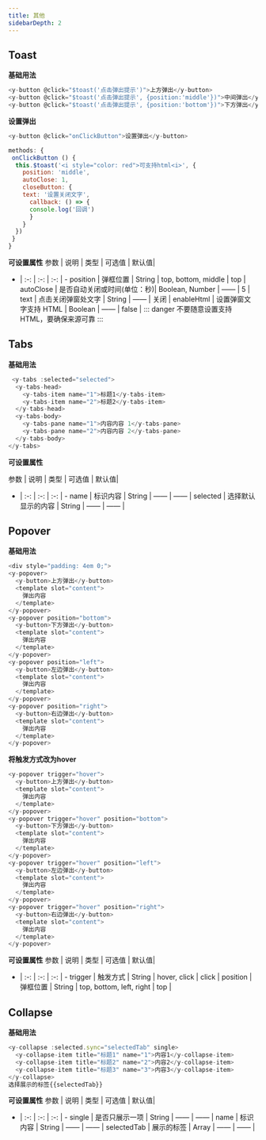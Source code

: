 ```yaml
---
title: 其他
sidebarDepth: 2
---
```


## Toast

__基础用法__

<toast-demos></toast-demos>
``` js
<y-button @click="$toast('点击弹出提示')">上方弹出</y-button>
<y-button @click="$toast('点击弹出提示', {position:'middle'})">中间弹出</y-button>
<y-button @click="$toast('点击弹出提示', {position:'bottom'})">下方弹出</y-button>
```

__设置弹出__
<toastSetting-demos></toastSetting-demos>
```js
<y-button @click="onClickButton">设置弹出</y-button>

methods: {
 onClickButton () {
  this.$toast('<i style="color: red">可支持html<i>', {
    position: 'middle',
    autoClose: 1,
    closeButton: {
    text: '设置关闭文字',
      callback: () => {
      console.log('回调')
      }
    }
  })
 }
}
```

__可设置属性__
参数 | 说明 | 类型 | 可选值 | 默认值|
- | :-: | :-: | :-: | -
position | 弹框位置 | String | top, bottom, middle | top | 
autoClose | 是否自动关闭或时间(单位：秒)| Boolean, Number | —— | 5 |
text | 点击关闭弹窗处文字 | String | —— | 关闭 |
enableHtml | 设置弹窗文字支持 HTML | Boolean | —— | false |
::: danger
不要随意设置支持 HTML，要确保来源可靠
:::

## Tabs

__基础用法__
<tabs-demos></tabs-demos>
```js
 <y-tabs :selected="selected">
  <y-tabs-head>
    <y-tabs-item name="1">标题1</y-tabs-item>
    <y-tabs-item name="2">标题2</y-tabs-item>
  </y-tabs-head>
  <y-tabs-body>
    <y-tabs-pane name="1">内容内容 1</y-tabs-pane>
    <y-tabs-pane name="2">内容内容 2</y-tabs-pane>
  </y-tabs-body>
</y-tabs>
```
__可设置属性__

参数 | 说明 | 类型 | 可选值 | 默认值|
- | :-: | :-: | :-: | -
name | 标识内容 | String | —— | —— | 
selected | 选择默认显示的内容 | String | —— | —— | 

## Popover

__基础用法__
<popover-1-demos></popover-1-demos>
```js
<div style="padding: 4em 0;">
<y-popover>
  <y-button>上方弹出</y-button>
  <template slot="content">
    弹出内容
  </template>
</y-popover>
<y-popover position="bottom">
  <y-button>下方弹出</y-button>
  <template slot="content">
    弹出内容
  </template>
</y-popover>
<y-popover position="left">
  <y-button>左边弹出</y-button>
  <template slot="content">
    弹出内容
  </template>
</y-popover>
<y-popover position="right">
  <y-button>右边弹出</y-button>
  <template slot="content">
    弹出内容
  </template>
</y-popover>
```
__将触发方式改为hover__
<popover-2-demos></popover-2-demos>
```js
<y-popover trigger="hover">
  <y-button>上方弹出</y-button>
  <template slot="content">
    弹出内容
  </template>
</y-popover>
<y-popover trigger="hover" position="bottom">
  <y-button>下方弹出</y-button>
  <template slot="content">
    弹出内容
  </template>
</y-popover>
<y-popover trigger="hover" position="left">
  <y-button>左边弹出</y-button>
  <template slot="content">
    弹出内容
  </template>
</y-popover>
<y-popover trigger="hover" position="right">
  <y-button>右边弹出</y-button>
  <template slot="content">
    弹出内容
  </template>
</y-popover>
```
__可设置属性__
参数 | 说明 | 类型 | 可选值 | 默认值|
- | :-: | :-: | :-: | -
trigger | 触发方式 | String | hover, click | click | 
position | 弹框位置 | String | top, bottom, left, right | top |

## Collapse

__基础用法__
<collaspe-demos></collaspe-demos>
```js
<y-collapse :selected.sync="selectedTab" single>
  <y-collapse-item title="标题1" name="1">内容1</y-collapse-item>
  <y-collapse-item title="标题2" name="2">内容2</y-collapse-item>
  <y-collapse-item title="标题3" name="3">内容3</y-collapse-item>
</y-collapse>
选择展示的标签{{selectedTab}}
```
__可设置属性__
参数 | 说明 | 类型 | 可选值 | 默认值|
- | :-: | :-: | :-: | -
single | 是否只展示一项 | String | —— | —— | 
name | 标识内容 | String | —— | —— |
selectedTab | 展示的标签 | Array | —— | —— |
